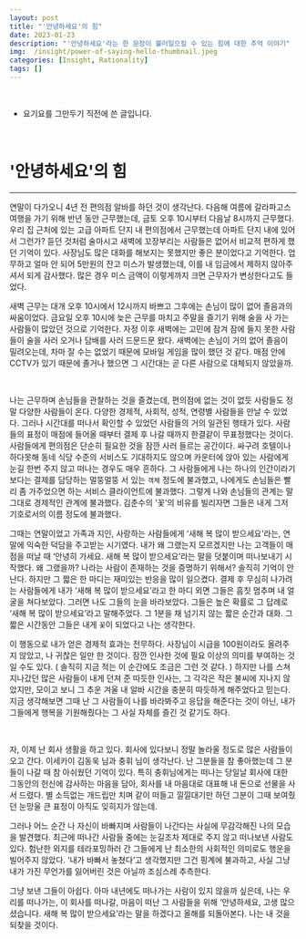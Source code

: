 ```yaml
---
layout: post
title: "'안녕하세요'의 힘"
date: 2023-01-23
description: "'안녕하세요'라는 한 문장이 불러일으킬 수 있는 힘에 대한 추억 이야기"
img:  /insight/power-of-saying-hello-thumbnail.jpeg
categories: [Insight, Rationality]
tags: []
---
```


<br>

* 요기요를 그만두기 직전에 쓴 글입니다.

<br id="1">

# '안녕하세요'의 힘

---

연말이 다가오니 4년 전 편의점 알바를 하던 것이 생각난다. 다음해 여름에 갈라파고스 여행을 가기 위해 반년 동안 근무했는데, 금토 오후 10시부터 다음날 8시까지 근무했다. 우리 집 근처에 있는 고급 아파트 단지 내 편의점에서 근무했는데 아파트 단지 내에 있어서 그런가? 듣던 것처럼 술마시고 새벽에 꼬장부리는 사람들은 없어서 비교적 편하게 했던 기억이 있다. 사장님도 많은 대화를 해보지는 못했지만 좋은 분이었다고 기억한다. 업무하고 얼마 안 되어 5만원의 잔고 미스가 발생했는데, 이를 내 임금에서 제하지 않아주셔서 되게 감사했다. 많은 경우 미스 금액이 이렇게까지 크면 근무자가 변상한다고도 들었다.

새벽 근무는 대개 오후 10시에서 12시까지 바쁘고 그후에는 손님이 많이 없어 졸음과의 싸움이었다. 금요일 오후 10시에 늦은 근무를 마치고 주말을 즐기기 위해 술을 사 가는 사람들이 많았던 것으로 기억한다. 자정 이후 새벽에는 고민에 잠겨 잠에 들지 못한 사람들이 술을 사러 오거나 담배를 사러 드문드문 왔다. 새벽에는 손님이 거의 없어 졸음이 밀려오는데, 차마 잘 수는 없었기 때문에 모바일 게임을 많이 했던 것 같다. 매점 안에 CCTV가 있기 때문에 졸거나 했으면 그 시간대는 곧 다른 사람으로 대체되지 않았을까.

<br>

나는 근무하며 손님들을 관찰하는 것을 즐겼는데, 편의점에 없는 것이 없듯 사람들도 정말 다양한 사람들이 온다. 다양한 경제적, 사회적, 성적, 연령별 사람들을 만날 수 있었다. 그러나 시간대를 떠나서 확인할 수 있었던 사람들의 거의 일관된 행태가 있다. 사람들의 표정이 매점에 들어올 때부터 결제 후 나갈 때까지 한결같이 무표정했다는 것이다. 사람들에게 편의점은 단순히 필요한 것을 잠깐 사러 들르는 공간이다. 싸구려 호텔이나 하다못해 동네 식당 수준의 서비스도 기대하지도 않으며 카운터에 앉아 있는 사람에게 눈길 한번 주지 않고 떠나는 경우도 매우 흔하다. 그 사람들에게 나는 하나의 인간이라기보다는 결제를 담당하는 멀뚱멀뚱 서 있는 `객체` 정도에 불과했고, 나에게도 손님들은 빨리 좀 가주었으면 하는 서비스 클라이언트에 불과했다. 그렇게 나와 손님들의 관계는 말그대로 경제적인 관계에 불과했다. 김춘수의 '꽃'의 비유를 빌리자면 그들은 내게 그저 기호로서의 이름 정도에 불과했다.

그때는 연말이었고 가족과 지인, 사랑하는 사람들에게 ‘새해 복 많이 받으세요'라는, 연말에 익숙한 덕담을 주고받는 시기였다. 내가 왜 그랬는지 모르겠지만 나는 고객들이 매점을 떠날 때 ‘안녕히 가세요. 새해 복 많이 받으세요’라는 말을 덧붙이며 떠나보내기 시작했다. 왜 그랬을까? 나라는 사람이 존재하는 것을 증명하기 위해서? 솔직히 기억이 안 난다. 하지만 그 짧은 한 마디는 재미있는 반응을 많이 일으켰다. 결제 후 무심히 나가려는 사람들에게 내가 ‘새해 복 많이 받으세요’라고 한 마디 외면 그들은 흠칫 멈추며 내 얼굴을 쳐다보았다. 그러면 나도 그들의 눈을 바라보았다. 그들은 높은 확률로 그 답례로 ‘새해 복 많이 받으세요’라고 말해주었다. 그 1분을 채 넘기지 않는 짧은 순간과 대화. 그 짧은 시간동안 그들은 내게 `꽃`이 되었다고 나는 생각한다.

이 행동으로 내가 얻은 경제적 효과는 전무하다. 사장님이 시급을 100원이라도 올려주지 않았고, 나 귀찮은 일만 한 것이다. 잠깐 인사한 것에 필요 이상의 의미를 부여하는 것일 수도 있다. ( 솔직히 지금 적는 이 순간에도 조금은 그런 것 같다. ) 하지만 나를 스쳐 지나갔던 많은 사람들이 내게 던져 준 따듯한 인사는, 그 각각은 작은 불씨에 지나지 않았지만, 모이고 보니 그 추운 겨울 내 알바 시간을 충분히 따듯하게 해주었다고 믿는다. 지금 생각해보면 그때 난 그 사람들이 나를 바라봐주고 응답을 해준다는 것이 아닌, 내가 그들에게 행복을 기원해줬다는 그 사실 자체를 즐긴 것 같기도 하다.

<br>

자, 이제 난 회사 생활을 하고 있다. 회사에 있다보니 정말 놀라울 정도로 많은 사람들이 오고 간다. 이세카이 김동욱 님과 충휘 님이 생각난다. 난 그분들을 참 좋아했는데 그 분들이 나갈 때 참 아쉬웠던 기억이 있다. 특히 충휘님에게는 떠나는 당일날 회사에 대한 그동안의 헌신에 감사하는 마음을 담아, 회사를 내 마음대로 대표해 내 돈으로 선물을 사서 드렸다. 별 소득없는 개드립만 치며 같이 떠들고 낄낄대기만 하던 그분이 그때 보여줬던 눈망울 큰 표정이 아직도 잊히지가 않는데.

그러나 어느 순간 나 자신이 바빠지며 사람들이 나간다는 사실에 무감각해진 나의 모습을 발견했다. 최근에 떠나간 사람들 중에는 눈길조차 제대로 주지 않고 떠나보낸 사람도 있다. 험난한 외지를 테라포밍하러 간 그들에게 난 최소한의 사회적인 의미로도 행운을 빌어주지 않았다. ‘내가 바빠서 놓쳤다’고 생각했지만 그건 핑계에 불과하고, 사실 그냥 내가 가진 무언가를 잃어버린 것은 아닐까 조심스레 추측한다.

그냥 보낸 그들이 아쉽다. 아마 내년에도 떠나가는 사람이 있지 않을까 싶은데, 나는 우리를 떠나가는, 이 회사를 떠나갈, 마음이 떠난 그 사람들을 위해 ‘안녕하세요, 고생 많으셨습니다. 새해 복 많이 받으세요’라는 말을 하겠다고 올해를 되돌아본다. 나는 내 것을 되찾을 것이다.

<br>
<br>